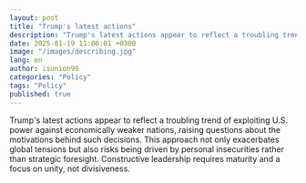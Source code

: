 ```yaml
---
layout: post
title: "Trump's latest actions"
description: "Trump's latest actions appear to reflect a troubling trend of exploiting U.S."
date: 2025-01-19 11:00:01 +0300
image: "/images/describing.jpg"
lang: en
author: isunion99
categories: "Policy"
tags: "Policy"
published: true
---
```

 
<div class="frame">
  <p>Trump's latest actions appear to reflect a troubling trend of exploiting U.S. power against economically weaker nations, raising questions about the motivations behind such decisions. This approach not only exacerbates global tensions but also risks being driven by personal insecurities rather than strategic foresight. Constructive leadership requires maturity and a focus on unity, not divisiveness.</p>
</div>


